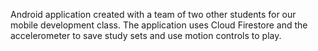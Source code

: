 Android application created with a team of two other students for our mobile development class.
The application uses Cloud Firestore and the accelerometer to save study sets and use motion controls to play.
